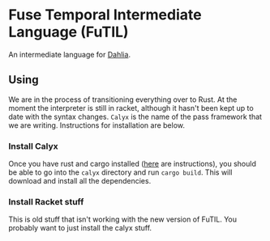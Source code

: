 # Fuse Temporal Intermediate Language (FuTIL)
An intermediate language for [Dahlia](https://github.com/cucapra/dahlia).

## Using
We are in the process of transitioning everything over to Rust. At the moment the interpreter is still in racket, although it hasn't been kept up to date with the syntax changes. `Calyx` is the name of the pass framework that we are writing. Instructions for installation are below.

### Install Calyx
Once you have rust and cargo installed ([here](https://doc.rust-lang.org/cargo/getting-started/installation.html) are instructions), you should be
able to go into the `calyx` directory and run `cargo build`. This will download and install
all the dependencies.

### Install Racket stuff
This is old stuff that isn't working with the new version of FuTIL. You probably want to just install the calyx stuff.

<!-- #### Interpreter -->
<!-- You need `racket` installed. You can find instructions -->
<!-- [here](https://docs.racket-lang.org/pollen/Installation.html). -->
<!-- You can use `raco pkg install futil` to download and install it. -->
<!-- If you want to locally install `futil` with `make install`.  -->
<!-- While editing the code, you might run into -->
<!-- an out of sync error. `make build` should fix this. -->

<!-- #### Running -->
<!-- You can run any of the `*.rkt` files with `racket *.rkt`. Running -->
<!-- `make test` in the root directory will run the unit-tests in `test`. -->
<!-- Going into the `benchmarks` directory and running `make all` will run -->
<!-- all the benchmark tests. -->

<!-- ## Difference between Control and Structure -->
<!-- Structure consists of all static components of a circuit. This consists -->
<!-- of things like feeding inputs into an adder and getting the output. Another -->
<!-- way to think about the structure is as a graph representing the computation. -->
<!-- All structure is physically realizable. (correlates to [combinational logic](https://en.wikipedia.org/wiki/Combinational_logic)) -->

<!-- Control gives you a way of expressing the more dynamic behavior of a graph. Such as conditional -->
<!-- activation of sub-circuits, enforcing a logical notion of time (e.g subcircuit A runs -->
<!-- and only then subcircuit B runs), and repeated activation of a circuit (loops). -->
<!-- (maybe a nice way of lifting the combinational logic to [sequential logic](https://en.wikipedia.org/wiki/Sequential_logic)  -->
<!-- without having explicit clocks and flip-flops, but working at a more logical level). -->

<!-- ## Goal -->
<!-- All behavior is representable in the structure (because otherwise it could never be hardware).  -->
<!-- However, when control is expressed in structure, all the high level logical structure  -->
<!-- of the program becomes obscured.  -->

<!-- The specification of a circuit exists on a continuum between all control and all structure. -->
<!-- THe goal of Futil is to be able to express specifications of circuits on a range of -->
<!-- this continuum so that you can start off with a representation that is mostly control (and close -->
<!-- to the source Fuse program) and then gradually lower the specification into mostly structure. -->

<!-- ## Philosophy -->
<!-- We want control to be optional, so that you can take away all the control and the circuit -->
<!-- still runs. The process of lowering a FuTIL program is to remove control bit by bit. -->
<!-- In other words, the only thing that control does is interfere with the normal execution  -->
<!-- flow of a program. -->

<!-- FuTIL should be a good compilation target for fuse. -->

<!-- There is this separation between Logical time steps (time steps defined using control) -->
<!-- and Simulation time steps (time steps that happen during the execution of the program). -->
<!-- To deal cycles in the computation graph, we will define a single simulation time step -->
<!-- to be each submodule gets to do computation based on the current values on the wires -->
<!-- (this should be order insensitive). We will continue doing simulation time steps until -->
<!-- all of the module's outputs are active. -->


<!-- ## Things that are broken / Things to do  -->
<!--  - Port widths are not actually meaningful at the moment. You can put any number, string, -->
<!--  or any racket value really on a wire. Please don't abuse this power for bad. -->
<!--  Eventually you will only be able to put a n bit number on a n bit wire. -->
<!--  - Figure out the proper way to merge memory in parallel composition -->
<!--  - My visualizer currently doesn't have animated animals carrying values along the wires -->
<!--  - Output sensible error messages. Atm I am the only person who would have any idea what  -->
<!--  errors mean. -->

<!-- ## Details -->
<!-- The basic unit of Futil is a `component`. Components carry around structure and optionally control. -->
<!-- You define a component with `define/component`. There is an elaboration on the syntax below. -->

<!-- ### Specifying Structure -->
<!-- At the beginning of a module definition, you define a list of input port and output ports -->
<!-- along with corresponding names and widths. In the body of the structure definition, you -->
<!-- can instantiate other modules, and connect ports together. This lets you define the -->
<!-- a computation graph. -->

<!-- ### Specifying Control -->
<!-- The control code has the power to define logical time steps, conditionally deactivate submodules -->
<!-- based on the value on a wire, and specify loops.  -->

<!-- ## Semantics -->
<!-- This is a informal description of the semantics of FuTIL. -->

<!-- In FuTIL, modules are built out of smaller subcomponent. Each subcomponent exposes a `procedure` -->
<!-- which represents some computation. -->

<!-- ### Submodule Activation -->
<!-- Submodules are active by default. When a module is active, the values on it's input -->
<!-- wires are passed to the submodule's procedure as arguments. The output of the procedure -->
<!-- are put on the wires coming out of the submodule. The execution of all submodules are atomic -->
<!-- which means that even when a submodule defines time steps internally, externally they are -->
<!-- executed in a single time step. When a module is deactived, the values on it's input -->
<!-- wires are not passed to the submodule's procedure. Additionally, the output wires are disabled. -->

<!-- ### Memory -->
<!-- This provides a mechanism for a module to store state. Each component has a `memory-proc` field. -->
<!-- This is only possible to use by directly constructing components, you can't use the FuTIL syntax -->
<!-- to make use of this. The `memory-proc` field defines how to construct a new abitrary memory value  -->
<!-- given the previous memory value and the state of the wires. This memory value is passed to `proc` -->
<!-- so that a module can make use of the memory value.  -->

<!-- Each module recursively keeps track of all of it's submodule's memory. This allows the creation of -->
<!-- a module that outputs distinct values given the same input. -->

<!-- ### Composition -->
<!-- There are two different ways to compose different control statements together: sequential and parallel. -->
<!-- Let `a` and `b` be statements, then `(seq (a) (b))` executes `a`, then with the resulting state and memory -->
<!-- of the module, executes `b`. -->

<!-- Let `a` and `b` be statements and `st` and `mem` be the current state and memory of the module,  -->
<!-- then `[a b ...]` evaluates to (approximately) `(merge (step a st mem) (step b st mem) ...)` where -->
<!-- `step` is the evaluation function and `merge` merges states and memories. -->

<!-- `merge` is defined on a per-wire basis. Let state by a function from wires to values. -->
<!-- Given states `st0` and `st1`, the output for each wire is defined according to the following -->
<!-- table. `#f` signifies that a wire is disabled. -->

<!-- | st0 | st1 | out         | -->
<!-- |-----|-----|-------------| -->
<!-- | #f  | a   | a           | -->
<!-- | a   | #f  | a           | -->
<!-- | a   | a   | a           | -->
<!-- | a   | b   | !! error !! | -->
<!-- | #f  | #f  | #f          | -->

<!-- ## Syntax -->
<!-- You can define new modules as follows: -->
<!-- ```racket -->
<!-- (define/module name ((in1 : 32) (in2 : 32)) (out1 : 16) -->
<!--   (structure body ...) -->
<!--   control body ...) -->
<!-- ``` -->

<!-- There are 4 kinds of statements that can go in the structure body: -->
<!--  - Module instantiation: `[name = new module]` -->
<!--  - Port connections: `[in1 -> out1]` -->
<!--  - Port splitting: `[name1 & name2 = split 16 in1]` -->
<!--  - Constants: `[const name n : width -> other]`  -->
<!--    (constants can only show up on the left side of arrows) -->

<!-- The control body is optional. There are two different ways to compose -->
<!-- stmts: parallel composition and sequential composition. -->
<!-- Consider `[(stmt-1) ...] [(stmt-2) ...] ...` -->
<!-- The square brackets denote sequential composition while the stmts -->
<!-- inside the square brackets denote parallel composition.  -->

<!-- There are 4 kinds of control statements. Anywhere you see `(name @ port)` -->
<!-- can be replaced with just `(name)` to refer the the current modules inputs. -->
<!--  - Submodule deactivation: `(a b ...)`. This means deactivate -->
<!--  submodules a, b, ... -->
<!--  - Valued condition: `(if (name @ port) (tbranch stmts ...) (fbranch stmts ...))` -->
<!--  If there is a value on the wire `(name . port)`, then if the value is non-zero -->
<!--  go into the true branch, otherwise go into the false branch. If there is no value -->
<!--  on the wire, then this expression does nothing. -->
<!--  - Enable condition: `(ifen (name @ port) (tbranch stmts ...) (fbranch stmts ...))` -->
<!--  This conditional statement lets you check if a wire is enabled or disabled. If -->
<!--  `(name . port)` has a value, then go into the true branch, otherwise go into the -->
<!--  false branch. -->
<!--  - While loop: `(while (name @ port) (body ...))` -->
<!--  Equivalent to `[(if (name @ port) ([body] [(while (name port) (body))]) ())]` -->
<!--  Note that this uses a valued conditional rather than the enable condition. -->
 
<!-- ## Primitives -->
<!-- For all computational primitives, if one or more of the input wires is disabled, the  -->
<!-- output is disabled. -->

<!-- | name             | ins                  | outs | description                              | -->
<!-- |------------------|----------------------|------|------------------------------------------| -->
<!-- | `comp/id`        | in                   | out  | `out = in`                               | -->
<!-- | `comp/reg`       | in                   | out  | `out = in (also has memory bit set)`     | -->
<!-- | `comp/add`       | left, right          | out  | `out = left + right`                     | -->
<!-- | `comp/trunc-sub` | left, right          | out  | `out = max(left - right, 0)`             | -->
<!-- | `comp/sub`       | left, right          | out  | `out = left - right`                     | -->
<!-- | `comp/mult`      | left, right          | out  | `out = left * right`                     | -->
<!-- | `comp/div`       | left, right          | out  | `out = left / right`                     | -->
<!-- | `comp/and`       | left, right          | out  | `out = left & right` (bitwise)           | -->
<!-- | `comp/or`        | left, right          | out  | `out = left &#124; right` (bitwise)      | -->
<!-- | `comp/xor`       | left, right          | out  | `out = left ^ right` (bitwise)           | -->
<!-- | `magic/mux`      | left, right, control | out  | `out = if (control = 1) left else right` | -->

<!-- ## Visualization -->
<!-- There is a function `compute` which takes in a module, and a list of inputs and produces -->
<!-- a list of outputs (as well as some other information). -->
<!-- For example `(compute (comp/add) '((left . 10) (right . 10)) #:toplevel #t)` -->
<!--  computes the sum of 10 and 10. -->
<!-- You can visualize the results of a computation with by using the function  -->
<!-- `plot-compute` instead. The arguments are the same. -->

<!-- ## Examples -->
<!-- Building multiplication out of addition. First we need a way of counting down so that -->
<!-- we can do something `n` times. -->

<!-- ```racket -->
<!-- (define/module counter ((port in 32)) ((port out 32)) -->
<!--   ((new-std sub (comp/trunc-sub)) -->
<!--    (new-std reg (comp/reg)) -->
<!--    (-> (@ this in) (@ reg in)) -->
<!--    (-> (@ reg out) (@ sub left)) -->
<!--    (new-std decr (const 1)) -->
<!--    (-> (@ decr out) (@ sub right)) -->
<!--    (-> (@ sub out) (@ this out)) -->
<!--    (-> (@ sub out) (@ reg in))) -->
<!--   (seq -->
<!--     (ifen (@ this in) -->
<!--           (seq (empty)) -->
<!--           (empty)) -->
<!--     (disable in))) -->
<!-- ``` -->

<!-- If you want to see the module before testing it, run `(plot-component (counter))`. -->
<!-- This circuit works by saving the value on the wire coming from `in` if there is one. -->
<!-- Then, it subtracts one from `reg` and feeds the result to both `out` and `reg`. We -->
<!-- go back to `reg` so that the next time this circuit runs we have the value stored. -->

<!-- Then, the acutal implementation of multiplication using a while loop -->
<!-- and addition. The `viz` submodule is not actually necessary. It just -->
<!-- lets you see the value coming out of counter in the animation. -->

<!-- ``` racket -->
<!-- (define/module mult ((port a 32) (port b 32)) ((port out 32)) -->
<!--   ((new counter counter) -->
<!--    (new-std add (comp/add)) -->
<!--    (new-std reg (comp/reg)) -->
<!--    (new-std viz (comp/id)) -->

<!--    (-> (@ this b) (@ counter in)) -->
<!--    (-> (@ counter out) (@ viz in)) -->

<!--    (new-std zero (const 0)) -->
<!--    (-> (@ zero out) (@ add left)) -->
<!--    (-> (@ this a) (@ add right)) -->
<!--    (-> (@ add out) (@ reg in)) -->
<!--    (-> (@ reg out) (@ add left)) -->
<!--    (-> (@ add out) (@ this out))) -->
<!--   (seq -->
<!--     (empty) -->
<!--     (while (@ counter out) -->
<!--            (seq (disable b zero))))) -->
<!-- ``` -->

<!-- Result of `(plot-compute (mult) '((a . 7) (b . 8))')`:   -->
<!-- Note that the module was changed slightly to make the image more legible. -->

<!-- ![Image 0 for mult example](imgs/mult-example.gif) -->
